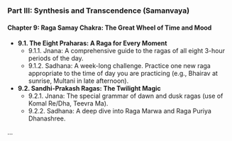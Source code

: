 ### **Part III: Synthesis and Transcendence (Samanvaya)**

#### **Chapter 9: Raga Samay Chakra: The Great Wheel of Time and Mood**
*   **9.1. The Eight Praharas: A Raga for Every Moment**
    *   9.1.1. Jnana: A comprehensive guide to the ragas of all eight 3-hour periods of the day.
    *   9.1.2. Sadhana: A week-long challenge. Practice one new raga appropriate to the time of day you are practicing (e.g., Bhairav at sunrise, Multani in late afternoon).
*   **9.2. Sandhi-Prakash Ragas: The Twilight Magic**
    *   9.2.1. Jnana: The special grammar of dawn and dusk ragas (use of Komal Re/Dha, Teevra Ma).
    *   9.2.2. Sadhana: A deep dive into Raga Marwa and Raga Puriya Dhanashree.



...
